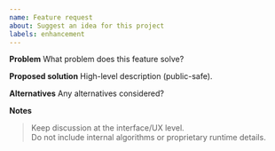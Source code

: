 ```yaml
---
name: Feature request
about: Suggest an idea for this project
labels: enhancement
---
```


**Problem**
What problem does this feature solve?

**Proposed solution**
High-level description (public-safe).

**Alternatives**
Any alternatives considered?

**Notes**
> Keep discussion at the interface/UX level.  
> Do not include internal algorithms or proprietary runtime details.
